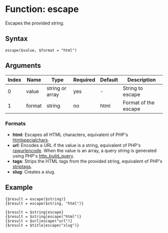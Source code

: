 # Function: escape

Escapes the provided string.

## Syntax

```escape($value, $format = "html")```

## Arguments

|Index|Name|Type|Required|Default|Description|
|---|---|---|---|---|---|
|0|value|string or array|yes|-|String to escape|
|1|format|string|no|html|Format of the escape|

### Formats

- __html__: Escapes all HTML characters, equivalent of PHP's [htmlspecialchars](http://php.net/manual/en/function.htmlspecialchars.php).
- __url__: Encodes a URL if the value is a string, equivalent of PHP's [rawurlencode](http://php.net/manual/en/function.rawurlencode.php). 
When the value is an array, a query string is generated using PHP's [http_build_query](http://php.net/manual/en/function.http_build_query.php). 
- __tags__: Strips the HTML tags from the provided string, equivalent of PHP's [striptags](http://php.net/manual/en/function.striptags.php). 
- __slug__: Creates a slug.

## Example

```
{$result = escape($string)}
{$result = escape($string, "html")}

{$result = $string|escape}
{$result = $string|escape("html")}
{$result = $url|escape("url")}
{$result = $title|escape("slug")}
```
